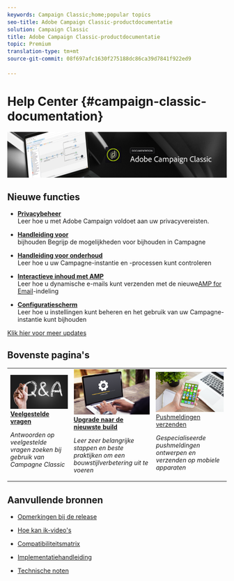 ```yaml
---
keywords: Campaign Classic;home;popular topics
seo-title: Adobe Campaign Classic-productdocumentatie
solution: Campaign Classic
title: Adobe Campaign Classic-productdocumentatie
topic: Premium
translation-type: tm+mt
source-git-commit: 08f697afc1630f275188dc86ca39d7841f922ed9

---
```



# Help Center {#campaign-classic-documentation}

![](platform/using/assets/do-not-localize/banner_acc_doc.jpg)

## Nieuwe functies

* **[Privacybeheer](https://helpx.adobe.com/campaign/kb/campaign-privacy.html)**<br/>Leer hoe u met Adobe Campaign voldoet aan uw privacyvereisten.

* **[Handleiding voor](https://helpx.adobe.com/campaign/kb/acc-tracking.html)**<br/>bijhouden Begrijp de mogelijkheden voor bijhouden in Campagne

* **[Handleiding voor onderhoud](https://helpx.adobe.com/campaign/kb/acc-maintenance.html)**<br/>Leer hoe u uw Campagne-instantie en -processen kunt controleren

* **[Interactieve inhoud met AMP](delivery/using/defining-interactive-content.md)**<br/>Leer hoe u dynamische e-mails kunt verzenden met de nieuwe[AMP for Email](https://amp.dev/about/email/)-indeling

* **[Configuratiescherm](https://docs.adobe.com/content/help/en/control-panel/using/control-panel-home.html)**<br/>Leer hoe u instellingen kunt beheren en het gebruik van uw Campagne-instantie kunt bijhouden

[Klik hier voor meer updates](/help/rn/using/documentation-updates.md)

## Bovenste pagina&#39;s

<table>
<tr>
  <td>
    <a href="platform/using/common-questions.md">
      <img alt="Veelgestelde vragen" src="platform/using/assets/FAQ.png"/>
    </a>
    <div>
      <a href="platform/using/common-questions.md">
    <strong>Veelgestelde vragen</strong></a>
    </div>
    <p>
    <em>Antwoorden op veelgestelde vragen zoeken bij gebruik van Campagne Classic</em>
    <p>
  </td>
   <td>
    <a href="https://docs.campaign.adobe.com/doc/AC/getting_started/EN/buildUpgrade.html">
      <img alt="Upgrade maken" src="platform/using/assets/upgrade.png" />
    </a>
    <div>
      <a href="https://docs.campaign.adobe.com/doc/AC/getting_started/EN/buildUpgrade.html">
    <strong>Upgrade naar de nieuwste build</strong></a>
    </div>
    <p>
    <em>Leer zeer belangrijke stappen en beste praktijken om een bouwstijlverbetering uit te voeren</em>
    <p>
  </td>
  <td>
    <a href="delivery/using/creating-notifications.md">
       <img alt="Pushmeldingen" src="platform/using/assets/push.png" />
    </a>
    <div>
       <a href="delivery/using/creating-notifications.md">
    Pushmeldingen <strong></strong>verzenden </a>
    </div>
    <p>
    <em>Gespecialiseerde pushmeldingen ontwerpen en verzenden op mobiele apparaten</em>
    <p>
  </td>
</tr>
</table>


## Aanvullende bronnen

* [Opmerkingen bij de release](/help/rn/using/latest-release.md)

* [Hoe kan ik-video&#39;s](https://docs.adobe.com/content/help/en/campaign-learn/campaign-classic-tutorials/overview.html)

* [Compatibiliteitsmatrix](https://helpx.adobe.com/campaign/kb/compatibility-matrix.html)

* [Implementatiehandleiding](https://helpx.adobe.com/campaign/kb/acc-implementation.html)

* [Technische noten](https://helpx.adobe.com/campaign/kb/article-list.html)
